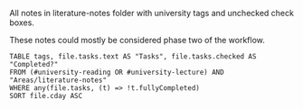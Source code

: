 All notes in literature-notes folder with university tags and unchecked check boxes.

These notes could mostly be considered phase two of the workflow.

```dataview
TABLE tags, file.tasks.text AS "Tasks", file.tasks.checked AS "Completed?"
FROM (#university-reading OR #university-lecture) AND "Areas/literature-notes"
WHERE any(file.tasks, (t) => !t.fullyCompleted)
SORT file.cday ASC
```
